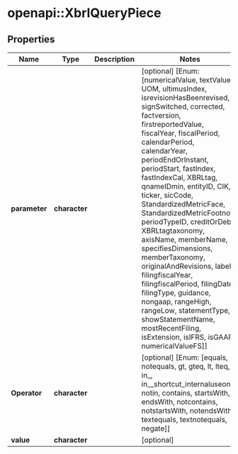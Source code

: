 # openapi::XbrlQueryPiece


## Properties
Name | Type | Description | Notes
------------ | ------------- | ------------- | -------------
**parameter** | **character** |  | [optional] [Enum: [numericalValue, textValue, UOM, ultimusIndex, isrevisionHasBeenrevised, signSwitched, corrected, factversion, firstreportedValue, fiscalYear, fiscalPeriod, calendarPeriod, calendarYear, periodEndOrInstant, periodStart, fastIndex, fastIndexCal, XBRLtag, qnameIDmin, entityID, CIK, ticker, sicCode, StandardizedMetricFace, StandardizedMetricFootnote, periodTypeID, creditOrDebit, XBRLtagtaxonomy, axisName, memberName, specifiesDimensions, memberTaxonomy, originalAndRevisions, label, filingfiscalYear, filingfiscalPeriod, filingDate, filingType, guidance, nongaap, rangeHigh, rangeLow, statementType, showStatementName, mostRecentFiling, isExtension, isIFRS, isGAAP, numericalValueFS]] 
**Operator** | **character** |  | [optional] [Enum: [equals, notequals, gt, gteq, lt, lteq, in_, in__shortcut_internaluseonly, notin, contains, startsWith, endsWith, notcontains, notstartsWith, notendsWith, textequals, textnotequals, negate]] 
**value** | **character** |  | [optional] 


